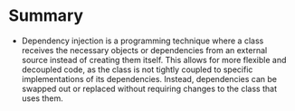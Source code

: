 # Summary

- Dependency injection is a programming technique where a class receives the necessary objects or dependencies from an external source instead of creating them itself. This allows for more flexible and decoupled code, as the class is not tightly coupled to specific implementations of its dependencies. Instead, dependencies can be swapped out or replaced without requiring changes to the class that uses them.
